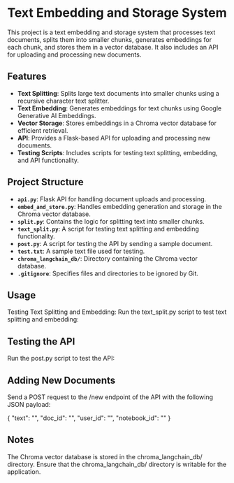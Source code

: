 # Text Embedding and Storage System

This project is a text embedding and storage system that processes text documents, splits them into smaller chunks, generates embeddings for each chunk, and stores them in a vector database. It also includes an API for uploading and processing new documents.

## Features

- **Text Splitting**: Splits large text documents into smaller chunks using a recursive character text splitter.
- **Text Embedding**: Generates embeddings for text chunks using Google Generative AI Embeddings.
- **Vector Storage**: Stores embeddings in a Chroma vector database for efficient retrieval.
- **API**: Provides a Flask-based API for uploading and processing new documents.
- **Testing Scripts**: Includes scripts for testing text splitting, embedding, and API functionality.

## Project Structure

- **`api.py`**: Flask API for handling document uploads and processing.
- **`embed_and_store.py`**: Handles embedding generation and storage in the Chroma vector database.
- **`split.py`**: Contains the logic for splitting text into smaller chunks.
- **`text_split.py`**: A script for testing text splitting and embedding functionality.
- **`post.py`**: A script for testing the API by sending a sample document.
- **`test.txt`**: A sample text file used for testing.
- **`chroma_langchain_db/`**: Directory containing the Chroma vector database.
- **`.gitignore`**: Specifies files and directories to be ignored by Git.


## Usage
Testing Text Splitting and Embedding:
Run the text_split.py script to test text splitting and embedding:
 
## Testing the API
Run the post.py script to test the API:


## Adding New Documents
Send a POST request to the /new endpoint of the API with the following JSON payload:

{
  "text": "<your-text>",
  "doc_id": "<document-id>",
  "user_id": "<user-id>",
  "notebook_id": "<notebook-id>"
}
## Notes
The Chroma vector database is stored in the chroma_langchain_db/ directory.
Ensure that the chroma_langchain_db/ directory is writable for the application.

